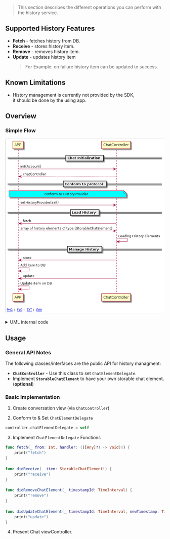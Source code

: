 >This section describes the different operations you can perform with the history service.

## Supported History Features

* **Fetch** - fetches history from DB.
* **Receive** - stores history item.
* **Remove** - removes history item. 
* **Update** - updates history item 
  > For Example: on failure history item can be updated to success.

## Known Limitations

* History management is currently not provided by the SDK, <br />
  it should be done by the using app. 

## Overview

### Simple Flow  

![](images/iOS/history_SD.png)
<details>
  <summary>UML internal code</summary>

```
@startuml

== Chat Initialization ==

APP -> ChatController: init(Account)
ChatController --> APP: chatController

== Conform to protocol ==

note over APP, ChatController #aqua
	conform to ChatElementDelegate
end note

APP -> ChatController: setChatElementDelegate(self)

== Load History ==

ChatController -> APP: fetch
APP --> ChatController: array of history elements of type (StorableChatElement)
ChatController -> ChatController: Loading History Elements

== Manage History ==

ChatController -> APP: receive
APP -> APP: Add item to DB
ChatController -> APP: update
APP -> APP: Update item on DB

@enduml
```
</details>

## Usage  

### General API Notes  

The following classes/interfaces are the public API for history managment:

* **`ChatController`** - Use this class to set `ChatElementDelegate`.
*  Implement **`StorableChatElement`** to have your own storable chat element. (**optional**) 

### Basic Implementation

1. Create conversation view (via `ChatController`)

2. Conform to & Set `ChatElementDelegate`
 
```swift
controller.chatElementDelegate = self
```

3. Implement `ChatElementDelegate` Functions

```swift
func fetch(_ from: Int, handler: (([Any]?) -> Void)!) {
    print("fetch")
}

func didReceive(_ item: StorableChatElement!) {
    print("receive")
}

func didRemoveChatElement(_ timestampId: TimeInterval) {
    print("remove")
}

func didUpdateChatElement(_ timestampId: TimeInterval, newTimestamp: TimeInterval, status: StatementStatus) {
    print("update")
}
``` 
4. Present Chat viewController.

